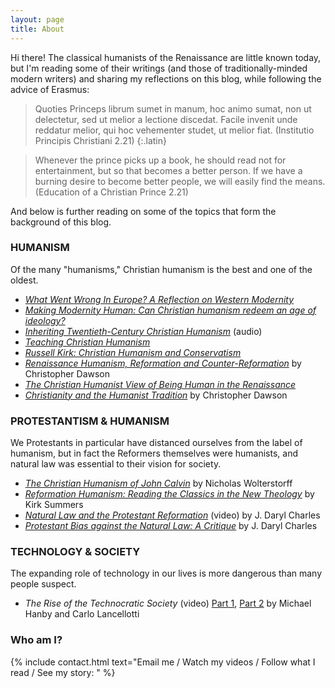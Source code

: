 ```yaml
---
layout: page
title: About
---
```


Hi there! The classical humanists of the Renaissance are little known today, but I'm reading some of their writings (and those of traditionally-minded modern writers) and sharing my reflections on this blog, while following the advice of Erasmus:

> Quoties Princeps librum sumet in manum, hoc animo sumat, non ut delectetur, sed ut melior a lectione discedat. Facile invenit unde reddatur melior, qui hoc vehementer studet, ut melior fiat. (Institutio Principis Christiani 2.21)
{:.latin}

> Whenever the prince picks up a book, he should read not for entertainment, but so that becomes a better person. If we have a burning desire to become better people, we will easily find the means. (Education of a Christian Prince 2.21)

And below is further reading on some of the topics that form the background of this blog.

### HUMANISM
Of the many "humanisms," Christian humanism is the best and one of the oldest.

* [*What Went Wrong In Europe? A Reflection on Western Modernity*](https://home.isi.org/what-went-wrong-europebr-reflection-western-modernity)
* [*Making Modernity Human: Can Christian humanism redeem an age of ideology?*](http://www.theimaginativeconservative.org/2012/11/making-modernity-human-can-christian.html)
* [*Inheriting Twentieth-Century Christian Humanism*](https://www.ancientfaith.com/specials/the_climacus_conference_2011/inheriting_twentieth_century_christian_humanism) (audio)
* [*Teaching Christian Humanism*](https://www.firstthings.com/article/1996/05/teaching-christian-humanism)
* [*Russell Kirk: Christian Humanism and Conservatism*](http://www.theimaginativeconservative.org/2018/01/russell-kirk-christian-humanism-and-conservatism-vigen-guroian.html)
* [*Renaissance Humanism, Reformation and Counter-Reformation*](https://christopher-dawson.blogspot.com/2015/04/renaissance-humanism-reformation-and.html) by Christopher Dawson
* [*The Christian Humanist View of Being Human in the Renaissance*](http://www.theimaginativeconservative.org/2012/05/the-christian-humanist-view-of-being-human-in-the-renaissance.html)
* [*Christianity and the Humanist Tradition*](http://www.theimaginativeconservative.org/2013/06/christianity-and-the-humanist-tradition.html) by Christopher Dawson

### PROTESTANTISM & HUMANISM
We Protestants in particular have distanced ourselves from the label of humanism, but in fact the Reformers themselves were humanists, and natural law was essential to their vision for society.

* [*The Christian Humanism of John Calvin*](https://books.google.com/books?id=WmtuDQAAQBAJ&pg=PA77) by Nicholas Wolterstorff
* [*Reformation Humanism: Reading the Classics in the New Theology*](https://www.tandfonline.com/eprint/GuQrXUECuXnPNAn9DyaA/full) by Kirk Summers
* [*Natural Law and the Protestant Reformation*](https://www.youtube.com/watch?v=jku3dnjQir8) (video) by J. Daryl Charles
* [*Protestant Bias against the Natural Law: A Critique*](https://www.elca.org/JLE/Articles/317) by J. Daryl Charles

### TECHNOLOGY & SOCIETY
The expanding role of technology in our lives is more dangerous than many people suspect.

* *The Rise of the Technocratic Society* (video) [Part 1](https://www.youtube.com/watch?v=xU-ZRocid1c), [Part 2](https://www.youtube.com/watch?v=nOHrLcpx4sQ) by Michael Hanby and Carlo Lancellotti

### Who am I?

{% include contact.html text="Email me / Watch my videos / Follow what I read / See my story: " %}